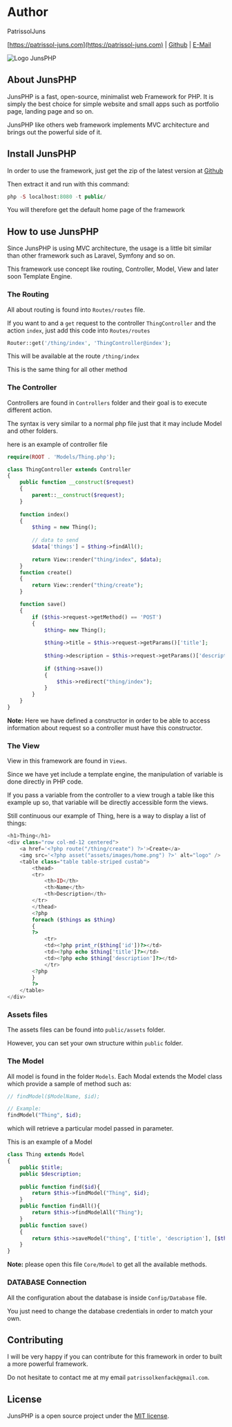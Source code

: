 # Author
PatrissolJuns

[https://patrissol-juns.com](https://patrissol-juns.com) | [Github](https://github.com/PatrissolJuns) | [E-Mail](mailto:patrissolkenfack@gmail)
 
![Logo JunsPHP](https://i.postimg.cc/3rb3LZp3/junsphp-logo.png)


## About JunsPHP

JunsPHP is a fast, open-source, minimalist web Framework for PHP. It is simply the best choice for simple website and small apps such as portfolio page, landing page and so on.

JunsPHP like others web framework implements MVC architecture and brings out the powerful side of it.


## Install JunsPHP

In order to use the framework, just get the zip of the latest version at [Github](https://github.com/PatrissolJuns/junsphp/archive/master.zip)

Then extract it and run with this command:

```php
php -S localhost:8080 -t public/
```

You will therefore get the default home page of the framework

## How to use JunsPHP

Since JunsPHP is using MVC architecture, the usage is a little bit similar than other framework such as Laravel, Symfony and so on.

This framework use concept like routing, Controller, Model, View and later soon Template Engine.

### The Routing
 
All about routing is found into `Routes/routes` file. 

If you want to and a `get` request to the controller `ThingController` and the action `index`, just add this code into `Routes/routes`

```php
Router::get('/thing/index', 'ThingController@index');
```

This will be available at the route `/thing/index`

This is the same thing for all other method

### The Controller

Controllers are found in `Controllers` folder and their goal is to execute different action. 

The syntax is very similar to a normal php file just that it may include Model and other folders.

here is an example of controller file

```PHP
require(ROOT . 'Models/Thing.php');

class ThingController extends Controller
{
    public function __construct($request)
    {
        parent::__construct($request);
    }
    
    function index()
    {
        $thing = new Thing();
		
		// data to send
        $data['things'] = $thing->findAll();
        
        return View::render("thing/index", $data);
    }
    function create()
    {
        return View::render("thing/create");
    }

    function save()
    {
        if ($this->request->getMethod() == 'POST')
        {
            $thing= new Thing();
			
            $thing->title = $this->request->getParams()['title'];
			
            $thing->description = $this->request->getParams()['description'];
			
            if ($thing->save())
            {
                $this->redirect("thing/index");
            }
        }
    }
}
```

**Note:** Here we have defined a constructor in order to be able to access information about request so a controller must have this constructor.

### The View

View in this framework are found in `Views`.

Since we have yet include a template engine, the manipulation of variable is done directly in PHP code.

If you pass a variable from the controller to a view trough a table like this example up so, that variable will be directly accessible form the views.

Still continuous our example of Thing, here is a way to display a list of things:

```PHP
<h1>Thing</h1>
<div class="row col-md-12 centered">
    <a href='<?php route("/thing/create") ?>'>Create</a>
    <img src='<?php asset("assets/images/home.png") ?>' alt="logo" />
    <table class="table table-striped custab">
        <thead>
        <tr>
            <th>ID</th>
            <th>Name</th>
            <th>Description</th>
        </tr>
        </thead>
        <?php
        foreach ($things as $thing) 
        {
        ?>
            <tr>
            <td><?php print_r($thing['id'])?></td>
            <td><?php echo $thing['title']?></td>
            <td><?php echo $thing['description']?></td>
            </tr>
        <?php
        }
        ?>
    </table>
</div>
```

### Assets files

The assets files can be found into `public/assets` folder.

However, you can set your own structure within `public` folder.

### The Model

All model is found in the folder `Models`. Each Modal extends the Model class which provide a sample of method such as:

```PHP
// findModel($ModelName, $id);

// Example:
findModel("Thing", $id);
```
which will retrieve a particular model passed in parameter.

This is an example of a Model

```PHP
class Thing extends Model
{
    public $title;
    public $description;
    
    public function find($id){
        return $this->findModel("Thing", $id);
    }
    public function findAll(){
        return $this->findModelAll("Thing");
    }
    public function save()
    {
        return $this->saveModel("thing", ['title', 'description'], [$this->title, $this->description]);
    }
}
```

**Note:** please open this file `Core/Model` to get all the available methods.


### DATABASE Connection

All the configuration about the database is inside `Config/Database` file.

You just need to change the database credentials in order to match your own.


## Contributing

I will be very happy if you can contribute for this framework in order to built a more powerful framework.

Do not hesitate to contact me at my email `patrissolkenfack@gmail.com`.

## License

JunsPHP is a open source project under the [MIT license](https://opensource.org/licenses/MIT).